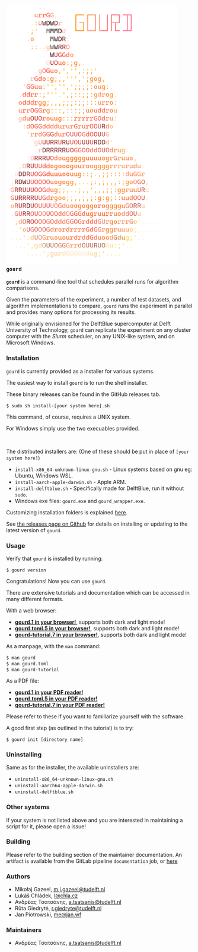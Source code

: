 <img align="left" height="700" style="padding-right: 300px;" src="src/resources/logo.png">

### `gourd`

**`gourd`** is a command-line tool that schedules parallel runs for algorithm comparisons.

Given the parameters of the experiment, a number of test datasets,
and algorithm implementations to compare, `gourd` runs the experiment in parallel
and provides many options for processing its results.

While originally envisioned for the DelftBlue supercomputer at
Delft University of Technology, `gourd` can replicate the experiment on
any cluster computer with the _Slurm_ scheduler, on any UNIX-like system,
and on Microsoft Windows.

### Installation

`gourd` is currently provided as a installer for various systems.

The easiest way to install `gourd` is to run the shell installer.

These binary releases can be found in the GitHub releases tab.

```
$ sudo sh install-[your system here].sh
```

This command, of course, requires a UNIX system.

For Windows simply use the two execuables provided.

<br clear="left"/>

The distributed installers are: (One of these should be put in place of `[your system here]`)
- `install-x86_64-unknown-linux-gnu.sh` - Linux systems based on gnu eg: Ubuntu, Windows WSL.
- `install-aarch-apple-darwin.sh` - Apple ARM.
- `install-delftblue.sh` - Specifically made for DelftBlue, run it without `sudo`.
- Windows exe files: `gourd.exe` and `gourd_wrapper.exe`.

Customizing installation folders is explained [here](https://gourd.chla.cz/manpages/maintainer.pdf).

See [the releases page on Github](https://github.com/ConSol-Lab/gourd/releases) for details on installing or updating to the latest version of `gourd`.

### Usage

Verify that `gourd` is installed by running:
```
$ gourd version
```

Congratulations! Now you can use `gourd`.

There are extensive tutorials and documentation which can be accessed in many different formats.

With a web browser:

- [**gourd.1 in your browser!**](https://andreats.com/gourd/gourd.1.html), supports both dark and light mode!
- [**gourd.toml.5 in your browser!**](https://andreats.com/gourd/gourd.toml.5.html), supports both dark and light mode!
- [**gourd-tutorial.7 in your browser!**](https://andreats.com/gourd/gourd-tutorial.7.html), supports both dark and light mode!

As a manpage, with the `man` command:
```
$ man gourd
$ man gourd.toml
$ man gourd-tutorial
```

As a PDF file:

- [**gourd.1 in your PDF reader!**](https://andreats.com/gourd/gourd.1.pdf)
- [**gourd.toml.5 in your PDF reader!**](https://andreats.com/gourd/gourd.toml.5.pdf)
- [**gourd-tutorial.7 in your PDF reader!**](https://andreats.com/gourd/gourd-tutorial.7.pdf)

Please refer to these if you want to familiarize yourself with the software.

A good first step (as outlined in the tutorial) is to try:
```
$ gourd init [directory name]
```

### Uninstalling

Same as for the installer, the available uninstallers are:
- `uninstall-x86_64-unknown-linux-gnu.sh`
- `uninstall-aarch64-apple-darwin.sh`
- `uninstall-delftblue.sh`

### Other systems

If your system is not listed above and you are interested in maintaining
a script for it, please open a issue!

### Building

Please refer to the building section of the maintainer documentation.
An artifact is available from the GitLab pipeline `documentation` job, or
[here](https://gourd.chla.cz/manpages/maintainer.pdf)

### Authors

- Mikołaj Gazeel, m.j.gazeel@tudelft.nl
- Lukáš Chládek, l@chla.cz
- Ανδρέας Τσατσάνης, a.tsatsanis@tudelft.nl
- Rūta Giedrytė, r.giedryte@tudelft.nl
- Jan Piotrowski, me@jan.wf

### Maintainers
- Ανδρέας Τσατσάνης, a.tsatsanis@tudelft.nl

